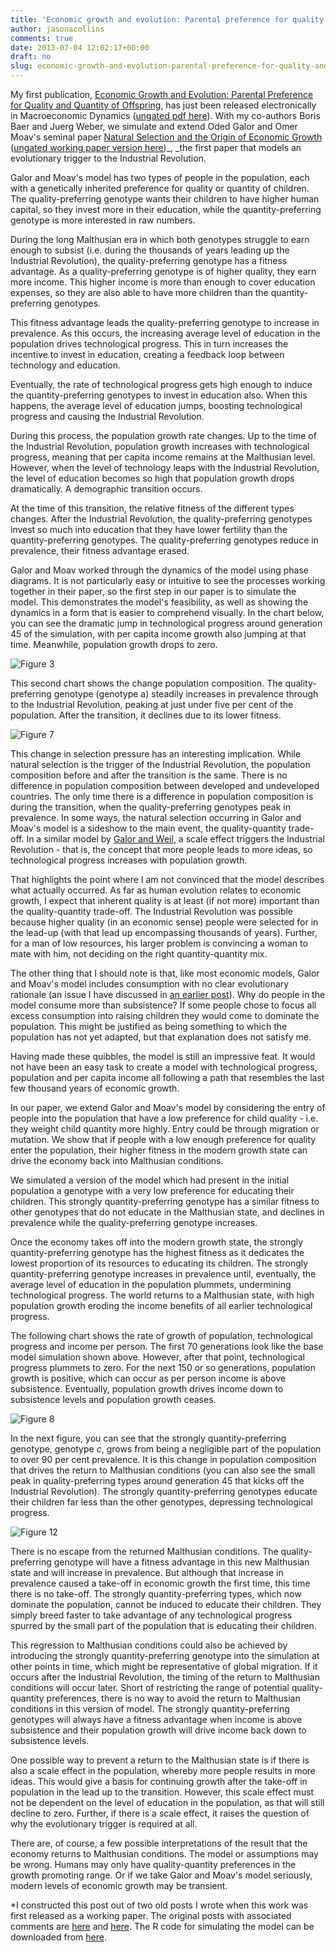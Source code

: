 ```yaml
---
title: 'Economic growth and evolution: Parental preference for quality and quantity of offspring'
author: jasonacollins
comments: true
date: 2013-07-04 12:02:17+00:00
draft: no
slug: economic-growth-and-evolution-parental-preference-for-quality-and-quantity-of-offspring
---
```


My first publication, [Economic Growth and Evolution: Parental Preference for Quality and Quantity of Offspring](http://doi.org/10.1017/S1365100513000163), has just been released electronically in Macroeconomic Dynamics ([ungated pdf here](/pdf/collins-baer-weber-2013-economic-growth-and-evolution-parental-preference-for-quality-and-quantity-of-offspring.pdf)). With my co-authors Boris Baer and Juerg Weber, we simulate and extend Oded Galor and Omer Moav's seminal paper [Natural Selection and the Origin of Economic Growth](http://qje.oxfordjournals.org/content/117/4/1133.short) ([ungated working paper version here](http://papers.ssrn.com/sol3/papers.cfm?abstract_id=246300))_, _the first paper that models an evolutionary trigger to the Industrial Revolution.

Galor and Moav's model has two types of people in the population, each with a genetically inherited preference for quality or quantity of children. The quality-preferring genotype wants their children to have higher human capital, so they invest more in their education, while the quantity-preferring genotype is more interested in raw numbers.

During the long Malthusian era in which both genotypes struggle to earn enough to subsist (i.e. during the thousands of years leading up the Industrial Revolution), the quality-preferring genotype has a fitness advantage. As a quality-preferring genotype is of higher quality, they earn more income. This higher income is more than enough to cover education expenses, so they are also able to have more children than the quantity-preferring genotypes.

This fitness advantage leads the quality-preferring genotype to increase in prevalence. As this occurs, the increasing average level of education in the population drives technological progress. This in turn increases the incentive to invest in education, creating a feedback loop between technology and education.

Eventually, the rate of technological progress gets high enough to induce the quantity-preferring genotypes to invest in education also. When this happens, the average level of education jumps, boosting technological progress and causing the Industrial Revolution.

During this process, the population growth rate changes. Up to the time of the Industrial Revolution, population growth increases with technological progress, meaning that per capita income remains at the Malthusian level. However, when the level of technology leaps with the Industrial Revolution, the level of education becomes so high that population growth drops dramatically. A demographic transition occurs.

At the time of this transition, the relative fitness of the different types changes. After the Industrial Revolution, the quality-preferring genotypes invest so much into education that they have lower fertility than the quantity-preferring genotypes. The quality-preferring genotypes reduce in prevalence, their fitness advantage erased.

Galor and Moav worked through the dynamics of the model using phase diagrams. It is not particularly easy or intuitive to see the processes working together in their paper, so the first step in our paper is to simulate the model. This demonstrates the model's feasibility, as well as showing the dynamics in a form that is easier to comprehend visually. In the chart below, you can see the dramatic jump in technological progress around generation 45 of the simulation, with per capita income growth also jumping at that time. Meanwhile, population growth drops to zero.

![Figure 3](/img/2013-07-04-economic-growth-and-evolution-parental-preference-for-quality-and-quantity-of-offspring/figure-3.jpg)

This second chart shows the change population composition. The quality-preferring genotype (genotype a) steadily increases in prevalence through to the Industrial Revolution, peaking at just under five per cent of the population. After the transition, it declines due to its lower fitness.

![Figure 7](/img/2013-07-04-economic-growth-and-evolution-parental-preference-for-quality-and-quantity-of-offspring/figure-7.jpg)

This change in selection pressure has an interesting implication. While natural selection is the trigger of the Industrial Revolution, the population composition before and after the transition is the same. There is no difference in population composition between developed and undeveloped countries. The only time there is a difference in population composition is during the transition, when the quality-preferring genotypes peak in prevalence. In some ways, the natural selection occurring in Galor and Moav's model is a sideshow to the main event, the quality-quantity trade-off. In a similar model by [Galor and Weil](http://www.jstor.org/stable/117309), a scale effect triggers the Industrial Revolution - that is, the concept that more people leads to more ideas, so technological progress increases with population growth.

That highlights the point where I am not convinced that the model describes what actually occurred. As far as human evolution relates to economic growth, I expect that inherent quality is at least (if not more) important than the quality-quantity trade-off. The Industrial Revolution was possible because higher quality (in an economic sense) people were selected for in the lead-up (with that lead up encompassing thousands of years). Further, for a man of low resources, his larger problem is convincing a woman to mate with him, not deciding on the right quantity-quantity mix.

The other thing that I should note is that, like most economic models, Galor and Moav's model includes consumption with no clear evolutionary rationale (an issue I have discussed in [an earlier post](../2011/04/consumption-and-fitness/)). Why do people in the model consume more than subsistence? If some people chose to focus all excess consumption into raising children they would come to dominate the population. This might be justified as being something to which the population has not yet adapted, but that explanation does not satisfy me.

Having made these quibbles, the model is still an impressive feat. It would not have been an easy task to create a model with technological progress, population and per capita income all following a path that resembles the last few thousand years of economic growth.

In our paper, we extend Galor and Moav's model by considering the entry of people into the population that have a low preference for child quality - i.e. they weight child quantity more highly. Entry could be through migration or mutation. We show that if people with a low enough preference for quality enter the population, their higher fitness in the modern growth state can drive the economy back into Malthusian conditions.

We simulated a version of the model which had present in the initial population a genotype with a very low preference for educating their children. This strongly quantity-preferring genotype has a similar fitness to other genotypes that do not educate in the Malthusian state, and declines in prevalence while the quality-preferring genotype increases.

Once the economy takes off into the modern growth state, the strongly quantity-preferring genotype has the highest fitness as it dedicates the lowest proportion of its resources to educating its children. The strongly quantity-preferring genotype increases in prevalence until, eventually, the average level of education in the population plummets, undermining technological progress. The world returns to a Malthusian state, with high population growth eroding the income benefits of all earlier technological progress.

The following chart shows the rate of growth of population, technological progress and income per person. The first 70 generations look like the base model simulation shown above. However, after that point, technological progress plummets to zero. For the next 150 or so generations, population growth is positive, which can occur as per person income is above subsistence. Eventually, population growth drives income down to subsistence levels and population growth ceases.

![Figure 8](/img/2013-07-04-economic-growth-and-evolution-parental-preference-for-quality-and-quantity-of-offspring/figure-8.jpg)

In the next figure, you can see that the strongly quantity-preferring genotype, genotype _c_, grows from being a negligible part of the population to over 90 per cent prevalence. It is this change in population composition that drives the return to Malthusian conditions (you can also see the small peak in quality-preferring types around generation 45 that kicks off the Industrial Revolution). The strongly quantity-preferring genotypes educate their children far less than the other genotypes, depressing technological progress.

![Figure 12](/img/2013-07-04-economic-growth-and-evolution-parental-preference-for-quality-and-quantity-of-offspring/figure-12.jpg)

There is no escape from the returned Malthusian conditions. The quality-preferring genotype will have a fitness advantage in this new Malthusian state and will increase in prevalence. But although that increase in prevalence caused a take-off in economic growth the first time, this time there is no take-off. The strongly quantity-preferring types, which now dominate the population, cannot be induced to educate their children. They simply breed faster to take advantage of any technological progress spurred by the small part of the population that is educating their children.

This regression to Malthusian conditions could also be achieved by introducing the strongly quantity-preferring genotype into the simulation at other points in time, which might be representative of global migration. If it occurs after the Industrial Revolution, the timing of the return to Malthusian conditions will occur later. Short of restricting the range of potential quality-quantity preferences, there is no way to avoid the return to Malthusian conditions in this version of model. The strongly quantity-preferring genotypes will always have a fitness advantage when income is above subsistence and their population growth will drive income back down to subsistence levels.

One possible way to prevent a return to the Malthusian state is if there is also a scale effect in the population, whereby more people results in more ideas. This would give a basis for continuing growth after the take-off in population in the lead up to the transition. However, this scale effect must not be dependent on the level of education in the population, as that will still decline to zero. Further, if there is a scale effect, it raises the question of why the evolutionary trigger is required at all.

There are, of course, a few possible interpretations of the result that the economy returns to Malthusian conditions. The model or assumptions may be wrong. Humans may only have quality-quantity preferences in the growth promoting range. Or if we take Galor and Moav's model seriously, modern levels of economic growth may be transient.

*I constructed this post out of two old posts I wrote when this work was first released as a working paper. The original posts with associated comments are [here](https://jasoncollins.blog/natural-selection-and-the-collapse-of-economic-growth/) and [here](https://jasoncollins.blog/natural-selection-and-the-collapse-of-economic-growth/). The R code for simulating the model can be downloaded from [here](https://github.com/jasonacollins/quantity_and_quality).
